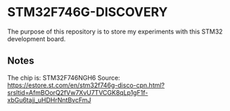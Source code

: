 # STM32F746G-DISCOVERY

The purpose of this repository is to store my experiments with this STM32 development board.

## Notes

The chip is: STM32F746NGH6
Source: https://estore.st.com/en/stm32f746g-disco-cpn.html?srsltid=AfmBOorQ2fVw7XvU7TVCGK8qLp1gF1f-xbGu6tajj_uHDHrNntBvcFmJ


